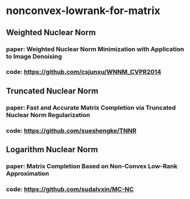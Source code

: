 # nonconvex-lowrank-for-matrix

## Weighted Nuclear Norm
### paper: Weighted Nuclear Norm Minimization with Application to Image Denoising
### code: https://github.com/csjunxu/WNNM_CVPR2014

## Truncated Nuclear Norm
### paper: Fast and Accurate Matrix Completion via Truncated Nuclear Norm Regularization
### code: https://github.com/xueshengke/TNNR

## Logarithm Nuclear Norm
### paper: Matrix Completion Based on Non-Convex Low-Rank Approximation
### code: https://github.com/sudalvxin/MC-NC
